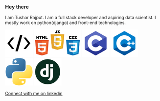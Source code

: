 ### Hey there
I am Tushar Rajput. I am a full stack developer and aspiring data scientist.
I mostly work on python(django) and front-end technologies.
<p>
<img src="res/code.png" height="90" >
<img src="res/fe.png" height="90" >
<img src="res/c.png" height="90" >
<img src="res/cpp.png" height="90" >
<img src="res/python.png" height="90" >
<img src="res/django.png" height="90" >

</p>
<a href="https://www.linkedin.com/in/tushar-r-849510116/">Connect with me on linkedin</a>